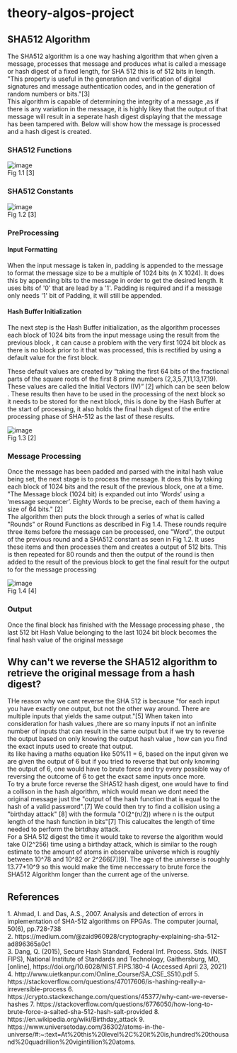 # theory-algos-project

<h2>SHA512 Algorithm</h2>
The SHA512 algorithm is a one way hashing algorithm that when given a message, processes that message and produces what is called a message or hash digest of a fixed length, for SHA 512 this is of 512 bits in length. "This property is useful in the generation and verification of digital signatures and message authentication codes, and in the generation of random numbers or bits."[3]
<br>
This algorithm is capable of determining the integrity of a message ,as if there is any variation in the message, it is highly likey that the output of that message will result in a seperate hash digest displaying that the message has been tampered with. Below will show how the message is processed and a hash digest is created.
<h3> SHA512 Functions </h3>

![image](https://user-images.githubusercontent.com/37175022/115939739-01ac0600-a497-11eb-9813-72cd59742b24.png)<br>
Fig 1.1 [3]

<h3> SHA512 Constants </h3>

![image](https://user-images.githubusercontent.com/37175022/115939846-5fd8e900-a497-11eb-8de9-cad8161e4f8d.png)<br>
Fig 1.2 [3]
<h3>PreProcessing</h3>
<h4>Input Formatting</h4>
When the input message is taken in, padding is appended to the message to format the message size to be a multiple of 1024 bits (n X 1024). 
It does this by appending bits to the message in order to get the desired length. It uses bits of '0' that are lead by a '1'. Padding is required
and if a message only needs '1' bit of Padding, it will still be appended.

<h4>Hash Buffer Initialization</h4>
The next step is the Hash Buffer initialization, as the algorithm processes each block of 1024 bits from the input message using the result 
from the previous block , it can cause a problem with the very first 1024 bit block as there is no block prior to it that was processed, 
this is rectified by using a  default value for the first block. 

These default values are created by “taking the first 64 bits of the fractional parts of the square roots of the first 8 prime numbers (2,3,5,7,11,13,17,19).
These values are called the Initial Vectors (IV)” [2] which can be seen below . These results then have to be used in the processing of the next block so it needs to be stored for the next block, this is done by the Hash Buffer at the start of processing, it also holds the final hash digest of the entire processing phase of SHA-512 as the last of these results.

![image](https://user-images.githubusercontent.com/37175022/115972464-4a6ec800-a546-11eb-97b3-55c5d6aa6e4b.png)<br>
Fig 1.3 [2]

<h3>Message Processing</h3>
Once the message has been padded and parsed with the inital hash value being set, the next stage is to process the message. It does this by taking each block of 1024 bits and the result of the previous block, one at a time. "The Message block (1024 bit) is expanded out into ‘Words’ using a ‘message sequencer’. Eighty Words to be precise, each of them having a size of 64 bits." [2]<br>
The algorithm then puts the block through a series of what is called "Rounds" or Round Functions as described in Fig 1.4. These rounds require three items before the message can be processed, one "Word", the output of the previous round and a SHA512 constant as seen in Fig 1.2. It uses these items and then processes them and creates a output of 512 bits. This is then repeated for 80 rounds and then the output of the round is then added to the result of the previous block to get the final result for the output to for the message processing
<br>

![image](https://user-images.githubusercontent.com/37175022/115973689-ebfa1780-a54e-11eb-8d02-4e6de3567787.png) 
<br> Fig 1.4 [4]

<h3>Output</h3>
Once the final block has finished with the Message processing phase , the last 512 bit Hash Value belonging to the last 1024 bit block becomes the final hash value of the original message

<h2>Why can't we reverse the SHA512 algorithm to retrieve the original message from a hash digest?</h2>

THe reason why we cant reverse the SHA 512 is because "for each input you have exactly one output, but not the other way around. There are multiple inputs that yields the same output."[5] When taken into consideration for hash values ,there are so many inputs if not an infinite number of inputs that can result in the same output but if we try to reverse the output based on only knowing the output hash value , how can you find the exact inputs used to create that output.
<br>
its like having a maths equation like 50%11 = 6, based on the input given we are given the output of 6 but if you tried to reverse that but only knowing the output of 6, one would have to brute force and try every possible way of reversing the outcome of 6 to get the exact same inputs once more.
<br>
To try a brute force reverse the SHA512 hash digest, one would have to find a collison in the hash algorithm, which would mean we dont need the original message just the  "output of the hash function that is equal to the hash of a valid password".[7] We could then try to find a collision using a "birthday attack" [8] with the formula "O(2^(n/2)) where n is the output length of the hash function in bits"[7] This calucaltes the length of time needed to perform the birtdhay attack. 
<br>
For a SHA 512 digest the time it would take to reverse the algorithm would take O(2^256) time using a birthday attack, which is similar to the rough estimate to the amount of atoms in observalbe universe which is roughly between  10^78 and 10^82 or 2^266[7][9]. The age of the universe is roughly 13.77*10^9 so this would make the time neccessary to brute force the SHA512 Algorithm longer than the current age of the universe.



<h2>References</h2>
1.	Ahmad, I. and Das, A.S., 2007. Analysis and detection of errors in implementation of SHA-512 algorithms on FPGAs. The computer journal, 50(6), pp.728-738<br>
2.	https://medium.com/@zaid960928/cryptography-explaining-sha-512-ad896365a0c1<br>
3.	Dang, Q. (2015), Secure Hash Standard, Federal Inf. Process. Stds. (NIST FIPS), National Institute of Standards and Technology, Gaithersburg, MD, [online],           https://doi.org/10.6028/NIST.FIPS.180-4 (Accessed April 23, 2021)<br>
4.	http://www.uietkanpur.com/Online_Course/SA_CSE_S510.pdf
5.	https://stackoverflow.com/questions/47017606/is-hashing-really-a-irreversible-process
6.	https://crypto.stackexchange.com/questions/45377/why-cant-we-reverse-hashes
7.	https://stackoverflow.com/questions/6776050/how-long-to-brute-force-a-salted-sha-512-hash-salt-provided
8.	https://en.wikipedia.org/wiki/Birthday_attack
9.	https://www.universetoday.com/36302/atoms-in-the-universe/#:~:text=At%20this%20level%2C%20it%20is,hundred%20thousand%20quadrillion%20vigintillion%20atoms.
